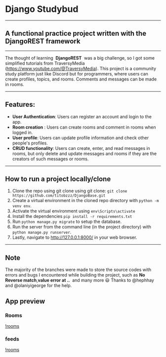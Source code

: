 
# Django Studybud
---
## A functional practice project written with the DjangoREST framework
---
The thought of learning  **DjangoREST**  was a big challenge, so I got some simplified tutorials from TraversyMedia (https://www.youtube.com/@TraversyMedia).
This project is a community study platform just like Discord but for programmers, where users can create profiles, topics, and rooms. Comments and messages can be made in rooms.
***


## Features:
+ **User Authentication**: Users can register an account and login to the app.
+ **Room creation** : Users can create rooms and comment in rooms when logged in.
+ **User profile**: Users can update profile information and check other people's profiles.
+ **CRUD functionality**: Users can create, enter, and read messages in rooms, but only delete and update messages and rooms if they are the creators of such messages or rooms.
---

## How to run a project locally/clone


1. Clone the repo using git clone using git clone:
`git clone https://github.com/titobzzz/DjangoBase.git`
2. Create a virtual environment in the cloned repo directory with `python -m venv env`.
3. Activate the virtual environment using `env\Scripts\activate`
4. Install the dependencies `pip install -r requirements.txt`
5. Run `python manage.py migrate` to setup the database.
6. Run the server from the command line (in the project directory) with `python manage.py runserver`.
7. Lastly, navigate to http://127.0.0.1:8000/ in your web browser.


---
## Note
The majority of the branches were made to store the source codes with errors and bugs I encountered while building the project, such as **No Reverse match**,**value error at ..**  and many more :smiley: Thanks to @hephhay and @olaniyigeorge for the help.

## App preview 
### Rooms
[!rooms](./static/134747155-3ca5b55f-b064-4741-aeae-abe90bddf41e.png)
### feeds
[!rooms](./static/134747262-0a92233d-8010-40f8-84c5-8d94895aac44.png)
